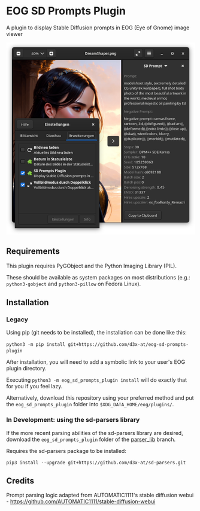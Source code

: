 # EOG SD Prompts Plugin
A plugin to display Stable Diffusion prompts in EOG (Eye of Gnome) image viewer 

![Screenshot](screenshot.png)

## Requirements
This plugin requires PyGObject and the Python Imaging Library (PIL). 

These should be available as system packages on most distributions (e.g.: `python3-gobject` and `python3-pillow` on Fedora Linux).

## Installation
### Legacy

Using pip (git needs to be installed), the installation can be done like this:

`python3 -m pip install git+https://github.com/d3x-at/eog-sd-prompts-plugin`

After installation, you will need to add a symbolic link to your user's EOG plugin directory.

Executing `python3 -m eog_sd_prompts_plugin install` will do exactly that for you if you feel lazy.

Alternatively, download this repository using your preferred method and put the `eog_sd_prompts_plugin` folder into `$XDG_DATA_HOME/eog/plugins/`.

### In Development: using the sd-parsers library

If the more recent parsing abilities of the sd-parsers library are desired, download the `eog_sd_prompts_plugin` folder of the [parser_lib](https://github.com/d3x-at/eog-sd-prompts-plugin/tree/parser_lib) branch.

Requires the sd-parsers package to be installed:
```
pip3 install --upgrade git+https://github.com/d3x-at/sd-parsers.git
```

## Credits
Prompt parsing logic adapted from AUTOMATIC1111's stable diffusion webui - https://github.com/AUTOMATIC1111/stable-diffusion-webui